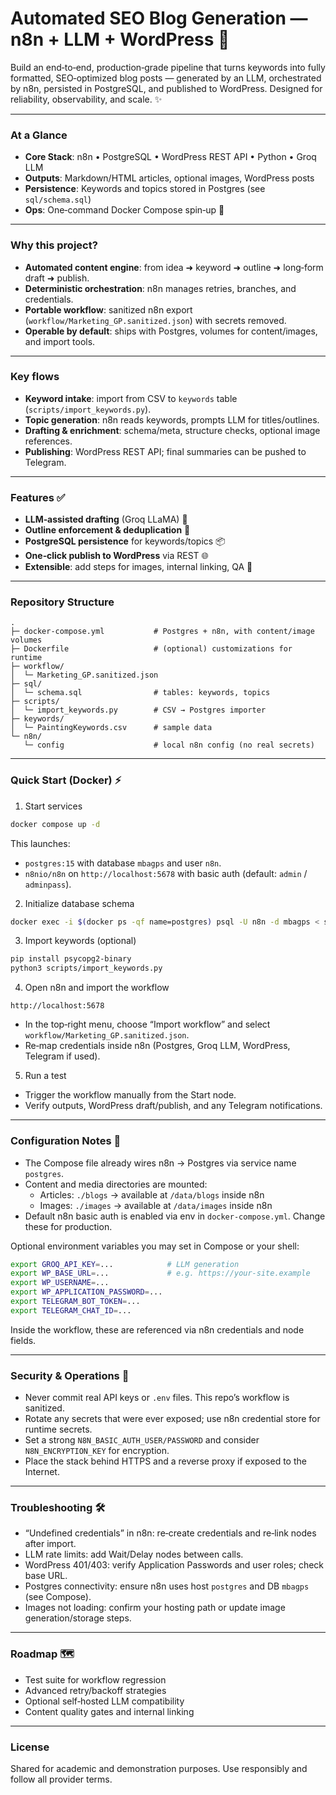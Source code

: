# Automated SEO Blog Generation — n8n + LLM + WordPress 🚀

Build an end‑to‑end, production‑grade pipeline that turns keywords into fully formatted, SEO‑optimized blog posts — generated by an LLM, orchestrated by n8n, persisted in PostgreSQL, and published to WordPress. Designed for reliability, observability, and scale. ✨

---

### At a Glance

- **Core Stack**: n8n • PostgreSQL • WordPress REST API • Python • Groq LLM
- **Outputs**: Markdown/HTML articles, optional images, WordPress posts
- **Persistence**: Keywords and topics stored in Postgres (see `sql/schema.sql`)
- **Ops**: One‑command Docker Compose spin‑up 🐳

---

### Why this project?

- **Automated content engine**: from idea ➜ keyword ➜ outline ➜ long‑form draft ➜ publish.
- **Deterministic orchestration**: n8n manages retries, branches, and credentials.
- **Portable workflow**: sanitized n8n export (`workflow/Marketing_GP.sanitized.json`) with secrets removed.
- **Operable by default**: ships with Postgres, volumes for content/images, and import tools.

---

### Key flows

- **Keyword intake**: import from CSV to `keywords` table (`scripts/import_keywords.py`).
- **Topic generation**: n8n reads keywords, prompts LLM for titles/outlines.
- **Drafting & enrichment**: schema/meta, structure checks, optional image references.
- **Publishing**: WordPress REST API; final summaries can be pushed to Telegram.

---

### Features ✅

- **LLM‑assisted drafting** (Groq LLaMA) 🧠
- **Outline enforcement & deduplication** 🧩
- **PostgreSQL persistence** for keywords/topics 📦
- **One‑click publish to WordPress** via REST 🌐
- **Extensible**: add steps for images, internal linking, QA 🔌

---

### Repository Structure

```
.
├─ docker-compose.yml           # Postgres + n8n, with content/image volumes
├─ Dockerfile                   # (optional) customizations for runtime
├─ workflow/
│  └─ Marketing_GP.sanitized.json
├─ sql/
│  └─ schema.sql                # tables: keywords, topics
├─ scripts/
│  └─ import_keywords.py        # CSV → Postgres importer
├─ keywords/
│  └─ PaintingKeywords.csv      # sample data
└─ n8n/
   └─ config                    # local n8n config (no real secrets)
```

---

### Quick Start (Docker) ⚡

1) Start services

```bash
docker compose up -d
```

This launches:
- `postgres:15` with database `mbagps` and user `n8n`.
- `n8nio/n8n` on `http://localhost:5678` with basic auth (default: `admin` / `adminpass`).

2) Initialize database schema

```bash
docker exec -i $(docker ps -qf name=postgres) psql -U n8n -d mbagps < sql/schema.sql
```

3) Import keywords (optional)

```bash
pip install psycopg2-binary
python3 scripts/import_keywords.py
```

4) Open n8n and import the workflow

```text
http://localhost:5678
```

- In the top‑right menu, choose “Import workflow” and select `workflow/Marketing_GP.sanitized.json`.
- Re‑map credentials inside n8n (Postgres, Groq LLM, WordPress, Telegram if used).

5) Run a test

- Trigger the workflow manually from the Start node.
- Verify outputs, WordPress draft/publish, and any Telegram notifications.

---

### Configuration Notes 🔧

- The Compose file already wires n8n → Postgres via service name `postgres`.
- Content and media directories are mounted:
  - Articles: `./blogs` → available at `/data/blogs` inside n8n
  - Images: `./images` → available at `/data/images` inside n8n
- Default n8n basic auth is enabled via env in `docker-compose.yml`. Change these for production.

Optional environment variables you may set in Compose or your shell:

```bash
export GROQ_API_KEY=...            # LLM generation
export WP_BASE_URL=...             # e.g. https://your-site.example
export WP_USERNAME=...
export WP_APPLICATION_PASSWORD=...
export TELEGRAM_BOT_TOKEN=...
export TELEGRAM_CHAT_ID=...
```

Inside the workflow, these are referenced via n8n credentials and node fields.

---

### Security & Operations 🔐

- Never commit real API keys or `.env` files. This repo’s workflow is sanitized.
- Rotate any secrets that were ever exposed; use n8n credential store for runtime secrets.
- Set a strong `N8N_BASIC_AUTH_USER/PASSWORD` and consider `N8N_ENCRYPTION_KEY` for encryption.
- Place the stack behind HTTPS and a reverse proxy if exposed to the Internet.

---

### Troubleshooting 🛠️

- “Undefined credentials” in n8n: re‑create credentials and re‑link nodes after import.
- LLM rate limits: add Wait/Delay nodes between calls.
- WordPress 401/403: verify Application Passwords and user roles; check base URL.
- Postgres connectivity: ensure n8n uses host `postgres` and DB `mbagps` (see Compose).
- Images not loading: confirm your hosting path or update image generation/storage steps.

---

### Roadmap 🗺️

- Test suite for workflow regression
- Advanced retry/backoff strategies
- Optional self‑hosted LLM compatibility
- Content quality gates and internal linking

---

### License

Shared for academic and demonstration purposes. Use responsibly and follow all provider terms.
     
